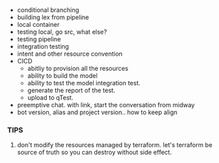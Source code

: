 - conditional branching
- building lex from pipeline
- local container
- testing local, go src, what else? 
- testing pipeline
- integration testing
- intent and other resource convention
- CICD
  - abitliy to provision all the resources
  - ability to build the model
  - ability to test the model integration test.
  - generate the report of the test.
  - upload to qTest. 
- preemptive chat. with link, start the conversation from midway
- bot version, alias and project version.. how to keep align




### TIPS
1. don't modify the resources managed by terraform. let's terraform be source of truth so you can destroy without side effect. 